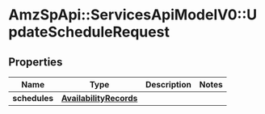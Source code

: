 # AmzSpApi::ServicesApiModelV0::UpdateScheduleRequest

## Properties
Name | Type | Description | Notes
------------ | ------------- | ------------- | -------------
**schedules** | [**AvailabilityRecords**](AvailabilityRecords.md) |  | 

